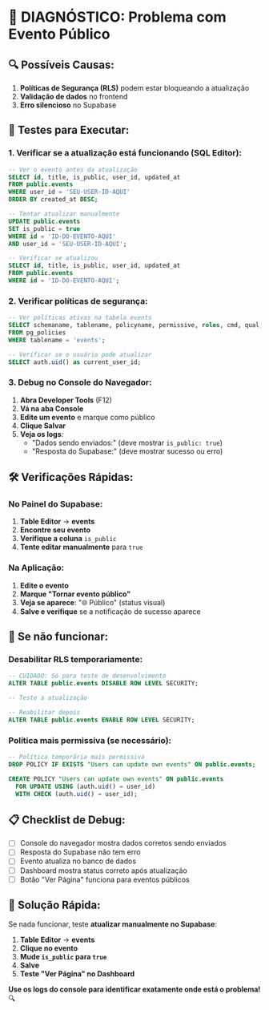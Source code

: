 # 🔧 DIAGNÓSTICO: Problema com Evento Público

## 🔍 **Possíveis Causas:**

1. **Políticas de Segurança (RLS)** podem estar bloqueando a atualização
2. **Validação de dados** no frontend
3. **Erro silencioso** no Supabase

## 🚀 **Testes para Executar:**

### 1. **Verificar se a atualização está funcionando** (SQL Editor):

```sql
-- Ver o evento antes da atualização
SELECT id, title, is_public, user_id, updated_at 
FROM public.events 
WHERE user_id = 'SEU-USER-ID-AQUI'
ORDER BY created_at DESC;

-- Tentar atualizar manualmente
UPDATE public.events 
SET is_public = true 
WHERE id = 'ID-DO-EVENTO-AQUI' 
AND user_id = 'SEU-USER-ID-AQUI';

-- Verificar se atualizou
SELECT id, title, is_public, user_id, updated_at 
FROM public.events 
WHERE id = 'ID-DO-EVENTO-AQUI';
```

### 2. **Verificar políticas de segurança**:

```sql
-- Ver políticas ativas na tabela events
SELECT schemaname, tablename, policyname, permissive, roles, cmd, qual, with_check
FROM pg_policies 
WHERE tablename = 'events';

-- Verificar se o usuário pode atualizar
SELECT auth.uid() as current_user_id;
```

### 3. **Debug no Console do Navegador**:

1. **Abra Developer Tools** (F12)
2. **Vá na aba Console**
3. **Edite um evento** e marque como público
4. **Clique Salvar**
5. **Veja os logs**:
   - "Dados sendo enviados:" (deve mostrar `is_public: true`)
   - "Resposta do Supabase:" (deve mostrar sucesso ou erro)

## 🛠️ **Verificações Rápidas:**

### **No Painel do Supabase:**

1. **Table Editor** → **events**
2. **Encontre seu evento**
3. **Verifique a coluna** `is_public`
4. **Tente editar manualmente** para `true`

### **Na Aplicação:**

1. **Edite o evento**
2. **Marque "Tornar evento público"**
3. **Veja se aparece**: "🌐 Público" (status visual)
4. **Salve e verifique** se a notificação de sucesso aparece

## 🔧 **Se não funcionar:**

### **Desabilitar RLS temporariamente**:

```sql
-- CUIDADO: Só para teste de desenvolvimento
ALTER TABLE public.events DISABLE ROW LEVEL SECURITY;

-- Teste a atualização

-- Reabilitar depois
ALTER TABLE public.events ENABLE ROW LEVEL SECURITY;
```

### **Política mais permissiva** (se necessário):

```sql
-- Política temporária mais permissiva
DROP POLICY IF EXISTS "Users can update own events" ON public.events;

CREATE POLICY "Users can update own events" ON public.events
  FOR UPDATE USING (auth.uid() = user_id)
  WITH CHECK (auth.uid() = user_id);
```

## 📋 **Checklist de Debug:**

- [ ] Console do navegador mostra dados corretos sendo enviados
- [ ] Resposta do Supabase não tem erro
- [ ] Evento atualiza no banco de dados
- [ ] Dashboard mostra status correto após atualização
- [ ] Botão "Ver Página" funciona para eventos públicos

## 🎯 **Solução Rápida:**

Se nada funcionar, teste **atualizar manualmente no Supabase**:

1. **Table Editor** → **events**
2. **Clique no evento**
3. **Mude `is_public` para `true`**
4. **Salve**
5. **Teste "Ver Página" no Dashboard**

**Use os logs do console para identificar exatamente onde está o problema!** 🔍